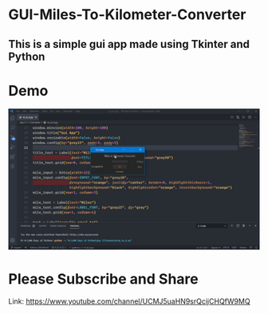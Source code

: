 # GUI-Miles-To-Kilometer-Converter
## This is a simple gui app made using Tkinter and Python

# Demo
<img src="converter gui demo.gif"/>

# Please Subscribe and Share
Link: https://www.youtube.com/channel/UCMJ5uaHN9srQcijCHQfW9MQ
